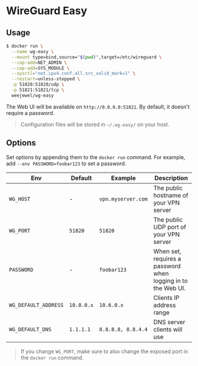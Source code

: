 # WireGuard Easy

## Usage

```bash
$ docker run \
  --name wg-easy \
  --mount type=bind,source="$(pwd)",target=/etc/wireguard \
  --cap-add=NET_ADMIN \
  --cap-add=SYS_MODULE \
  --sysctl="net.ipv4.conf.all.src_valid_mark=1" \
  --restart=unless-stopped \
  -p 51820:51820/udp \
  -p 51821:51821/tcp \
  weejewel/wg-easy
```

The Web UI will be available on `http://0.0.0.0:51821`. By default, it doesn't require a password.

> Configuration files will be stored in `~/.wg-easy/` on your host.


## Options

Set options by appending them to the `docker run` command. For example, add `--env PASSWORD=foobar123` to set a password.

| Env | Default | Example | Description |
| - | - | - | - |
| `WG_HOST` | - | `vpn.myserver.com` | The public hostname of your VPN server |
| `WG_PORT` | `51820` | `51820` | The public UDP port of your VPN server |
| `PASSWORD` | - | `foobar123` | When set, requires a password when logging in to the Web UI. |
| `WG_DEFAULT_ADDRESS` | `10.8.0.x` | `10.6.0.x` | Clients IP address range |
| `WG_DEFAULT_DNS` | `1.1.1.1` | `8.8.8.8, 8.8.4.4` | DNS server clients will use |

> If you change `WG_PORT`, make sure to also change the exposed port in the `docker run` command.